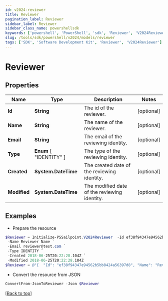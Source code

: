 ```yaml
---
id: v2024-reviewer
title: Reviewer
pagination_label: Reviewer
sidebar_label: Reviewer
sidebar_class_name: powershellsdk
keywords: ['powershell', 'PowerShell', 'sdk', 'Reviewer', 'V2024Reviewer'] 
slug: /tools/sdk/powershell/v2024/models/reviewer
tags: ['SDK', 'Software Development Kit', 'Reviewer', 'V2024Reviewer']
---
```



# Reviewer

## Properties

Name | Type | Description | Notes
------------ | ------------- | ------------- | -------------
**Id** | **String** | The id of the reviewer. | [optional] 
**Name** | **String** | The name of the reviewer. | [optional] 
**Email** | **String** | The email of the reviewing identity. | [optional] 
**Type** |  **Enum** [  "IDENTITY" ] | The type of the reviewing identity. | [optional] 
**Created** | **System.DateTime** | The created date of the reviewing identity. | [optional] 
**Modified** | **System.DateTime** | The modified date of the reviewing identity. | [optional] 

## Examples

- Prepare the resource
```powershell
$Reviewer = Initialize-PSSailpoint.V2024Reviewer  -Id ef38f94347e94562b5bb8424a56397d8 `
 -Name Reviewer Name `
 -Email reviewer@test.com `
 -Type IDENTITY `
 -Created 2018-06-25T20:22:28.104Z `
 -Modified 2018-06-25T20:22:28.104Z
$Reviewer = @"{  "Id": "ef38f94347e94562b5bb8424a56397d8", "Name": "Reviewer Name", "Email": "reviewer@test.com", "Type": "IDENTITY", "Created": "2018-06-25T20:22:28.104Z", "Modified": "2018-06-25T20:22:28.104Z" }"@
```

- Convert the resource from JSON
```powershell
ConvertFrom-JsonToReviewer -Json $Reviewer
```


[[Back to top]](#) 

